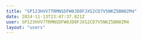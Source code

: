 ```yaml
---
title: "SP123HVV7TRMNSDFW0JD0FJXS2CD7V5NKZ5BN02M4"
date: 2024-11-13T23:47:37.821Z
user: SP123HVV7TRMNSDFW0JD0FJXS2CD7V5NKZ5BN02M4
layout: "users"
---
```

    